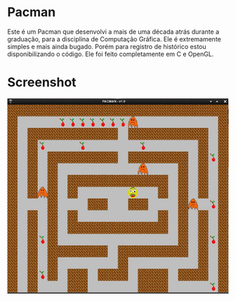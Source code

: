 # Pacman

Este é um Pacman que desenvolvi a mais de uma década atrás durante a graduação, para a disciplina de Computação Gráfica. Ele é extremamente simples e mais ainda bugado. Porém para registro de histórico estou disponibilizando o código. Ele foi feito completamente em C e OpenGL.

# Screenshot

![Printscreen](printscreen.jpeg)
